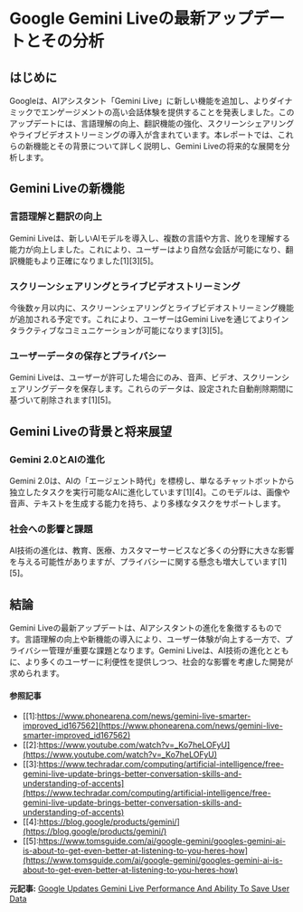 # Google Gemini Liveの最新アップデートとその分析

## はじめに

Googleは、AIアシスタント「Gemini Live」に新しい機能を追加し、よりダイナミックでエンゲージメントの高い会話体験を提供することを発表しました。このアップデートには、言語理解の向上、翻訳機能の強化、スクリーンシェアリングやライブビデオストリーミングの導入が含まれています。本レポートでは、これらの新機能とその背景について詳しく説明し、Gemini Liveの将来的な展開を分析します。

## Gemini Liveの新機能

### 言語理解と翻訳の向上

Gemini Liveは、新しいAIモデルを導入し、複数の言語や方言、訛りを理解する能力が向上しました。これにより、ユーザーはより自然な会話が可能になり、翻訳機能もより正確になりました[1][3][5]。

### スクリーンシェアリングとライブビデオストリーミング

今後数ヶ月以内に、スクリーンシェアリングとライブビデオストリーミング機能が追加される予定です。これにより、ユーザーはGemini Liveを通じてよりインタラクティブなコミュニケーションが可能になります[3][5]。

### ユーザーデータの保存とプライバシー

Gemini Liveは、ユーザーが許可した場合にのみ、音声、ビデオ、スクリーンシェアリングデータを保存します。これらのデータは、設定された自動削除期間に基づいて削除されます[1][5]。

## Gemini Liveの背景と将来展望

### Gemini 2.0とAIの進化

Gemini 2.0は、AIの「エージェント時代」を標榜し、単なるチャットボットから独立したタスクを実行可能なAIに進化しています[1][4]。このモデルは、画像や音声、テキストを生成する能力を持ち、より多様なタスクをサポートします。

### 社会への影響と課題

AI技術の進化は、教育、医療、カスタマーサービスなど多くの分野に大きな影響を与える可能性がありますが、プライバシーに関する懸念も増大しています[1][5]。

## 結論

Gemini Liveの最新アップデートは、AIアシスタントの進化を象徴するものです。言語理解の向上や新機能の導入により、ユーザー体験が向上する一方で、プライバシー管理が重要な課題となります。Gemini Liveは、AI技術の進化とともに、より多くのユーザーに利便性を提供しつつ、社会的な影響を考慮した開発が求められます。

#### 参照記事
- [[1]:https://www.phonearena.com/news/gemini-live-smarter-improved_id167562](https://www.phonearena.com/news/gemini-live-smarter-improved_id167562)
- [[2]:https://www.youtube.com/watch?v=_Ko7heLOFyU](https://www.youtube.com/watch?v=_Ko7heLOFyU)
- [[3]:https://www.techradar.com/computing/artificial-intelligence/free-gemini-live-update-brings-better-conversation-skills-and-understanding-of-accents](https://www.techradar.com/computing/artificial-intelligence/free-gemini-live-update-brings-better-conversation-skills-and-understanding-of-accents)
- [[4]:https://blog.google/products/gemini/](https://blog.google/products/gemini/)
- [[5]:https://www.tomsguide.com/ai/google-gemini/googles-gemini-ai-is-about-to-get-even-better-at-listening-to-you-heres-how](https://www.tomsguide.com/ai/google-gemini/googles-gemini-ai-is-about-to-get-even-better-at-listening-to-you-heres-how)


**元記事:** [Google Updates Gemini Live Performance And Ability To Save User Data](https://voi.id/en/technology/459857)